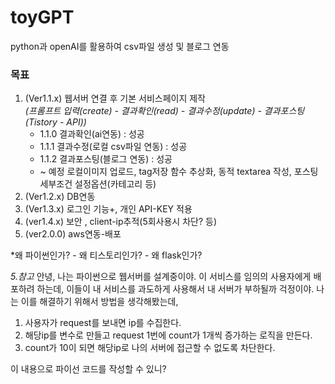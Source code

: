 # toyGPT
python과 openAI를 활용하여 csv파일 생성 및 블로그 연동

### 목표
1. (Ver1.1.x) 웹서버 연결 후 기본 서비스페이지 제작 </br>
    *(프롬프트 입력(create) - 결과확인(read) - 결과수정(update) - 결과포스팅(Tistory - API))*
    * 1.1.0 결과확인(ai연동) : 성공
    * 1.1.1 결과수정(로컬 csv파일 연동) : 성공
    * 1.1.2 결과포스팅(블로그 연동) : 성공
    * ~ 예정 로컬이미지 업로드, tag저장 함수 추상화, 동적 textarea 작성, 포스팅 세부조건 설정옵션(카테고리 등)
2. (Ver1.2.x) DB연동
3. (Ver1.3.x) 로그인 기능+, 개인 API-KEY 적용
4. (ver1.4.x) 보안 , client-ip추적(5회사용시 차단? 등)
5. (ver2.0.0) aws연동-배포


*왜 파이썬인가?  -  왜 티스토리인가?  -  왜 flask인가?

*5.참고*
안녕, 나는 파이썬으로 웹서버를 설계중이야.
이 서비스를 임의의 사용자에게 배포하려 하는데, 이들이 내 서비스를 과도하게 사용해서 내 서버가 부하될까 걱정이야. 나는 이를 해결하기 위해서 방법을 생각해봤는데,
1. 사용자가 request를 보내면 ip를 수집한다.
2. 해당ip를 변수로 만들고 request 1번에 count가 1개씩 증가하는 로직을 만든다.
3. count가 10이 되면 해당ip로 나의 서버에 접근할 수 없도록 차단한다.

이 내용으로 파이선 코드를 작성할 수 있니?